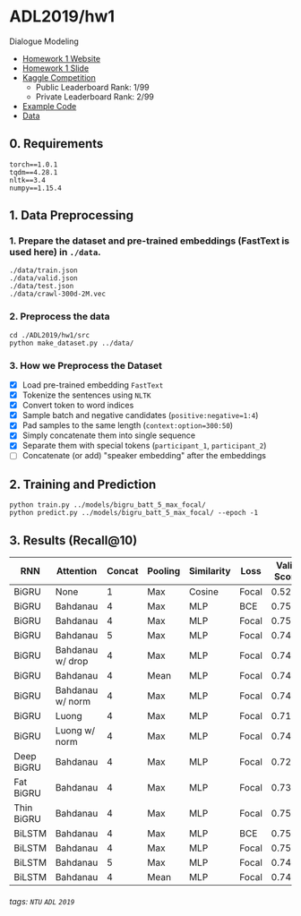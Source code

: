 # ADL2019/hw1
Dialogue Modeling
* [Homework 1 Website](https://www.csie.ntu.edu.tw/~miulab/s107-adl/A1)
* [Homework 1 Slide](https://docs.google.com/presentation/d/15LCy7TkJXl2pdz394gSPKY-fkwA3wFusv7h01lWOMSw/edit#slide=id.p)
* [Kaggle Competition](https://www.kaggle.com/c/adl2019-homework-1)
    * Public Leaderboard Rank: 1/99
    * Private Leaderboard Rank: 2/99
* [Example Code](https://drive.google.com/file/d/1KLOEg7x64BAIk8nFJwXaf9eczGjV667e/view)
* [Data](https://www.kaggle.com/c/13262/download-all)

## 0. Requirements
```
torch==1.0.1
tqdm==4.28.1
nltk==3.4
numpy==1.15.4
```

## 1. Data Preprocessing
### 1. Prepare the dataset and pre-trained embeddings (FastText is used here) in `./data`.
```
./data/train.json
./data/valid.json
./data/test.json
./data/crawl-300d-2M.vec
```

### 2. Preprocess the data
```
cd ./ADL2019/hw1/src
python make_dataset.py ../data/
```

### 3. How we Preprocess the Dataset
- [x] Load pre-trained embedding `FastText`
- [x] Tokenize the sentences using `NLTK`
- [x] Convert token to word indices
- [x] Sample batch and negative candidates (`positive:negative=1:4`)
- [x] Pad samples to the same length (`context:option=300:50`)
- [x] Simply concatenate them into single sequence
- [x] Separate them with special tokens (`participant_1`, `participant_2`)
- [ ] Concatenate (or add) "speaker embedding" after the embeddings

## 2. Training and Prediction
```
python train.py ../models/bigru_batt_5_max_focal/
python predict.py ../models/bigru_batt_5_max_focal/ --epoch -1
```

## 3. Results (Recall@10)

| RNN | Attention | Concat | Pooling | Similarity | Loss | Valid Score | Test Score | 
| --- | --------- | ------ | ------- | ---------- | ---- | ----------- | ---------- |
| BiGRU      | None             | 1 | Max  | Cosine | Focal | 0.5202 | 9.76666 |
| BiGRU      | Bahdanau         | 4 | Max  | MLP | BCE   | 0.7512 | 9.36666 |
| BiGRU      | Bahdanau         | 4 | Max  | MLP | Focal | 0.7524 | 9.35333 |
| BiGRU      | Bahdanau         | 5 | Max  | MLP | Focal | 0.7466 | 9.43333 |
| BiGRU      | Bahdanau w/ drop | 4 | Max  | MLP | Focal | 0.7458 | 9.41333 |
| BiGRU      | Bahdanau         | 4 | Mean | MLP | Focal | 0.7474 | 9.40000 |
| BiGRU      | Bahdanau w/ norm | 4 | Max  | MLP | Focal | 0.7458 | 9.42666 |
| BiGRU      | Luong            | 4 | Max  | MLP | Focal | 0.7162 | 9.48666 |
| BiGRU      | Luong w/ norm    | 4 | Max  | MLP | Focal | 0.7418 | 9.41333 |
| Deep BiGRU | Bahdanau         | 4 | Max  | MLP | Focal | 0.7286 | 9.40666 |
| Fat BiGRU  | Bahdanau         | 4 | Max  | MLP | Focal | 0.7354 | 9.46000 |
| Thin BiGRU  | Bahdanau         | 4 | Max  | MLP | Focal | 0.7516 | 9.43333 |
| BiLSTM     | Bahdanau         | 4 | Max  | MLP | BCE | 0.7554 | 9.44000 |
| BiLSTM     | Bahdanau         | 4 | Max  | MLP | Focal | 0.7522 | 9.37333 |
| BiLSTM     | Bahdanau         | 5 | Max  | MLP | Focal | 0.7490 | 9.43333 |
| BiLSTM     | Bahdanau         | 4 | Mean | MLP | Focal | 0.7426 | 9.40666 |

###### tags: `NTU` `ADL` `2019`
